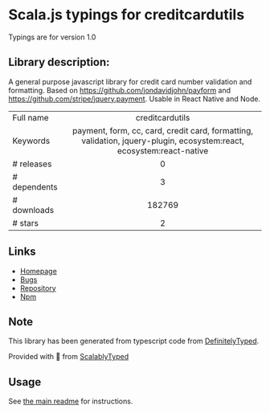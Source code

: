 
# Scala.js typings for creditcardutils

Typings are for version 1.0

## Library description:
A general purpose javascript library for credit card number validation and formatting. Based on https://github.com/jondavidjohn/payform and https://github.com/stripe/jquery.payment. Usable in React Native and Node.

|                    |                 |
| ------------------ | :-------------: |
| Full name          | creditcardutils |
| Keywords           | payment, form, cc, card, credit card, formatting, validation, jquery-plugin, ecosystem:react, ecosystem:react-native |
| # releases         | 0 |
| # dependents       | 3 |
| # downloads        | 182769 |
| # stars            | 2 |

## Links
- [Homepage](https://github.com/faaez/creditcardutils#readme)
- [Bugs](https://github.com/faaez/creditcardutils/issues)
- [Repository](https://github.com/faaez/creditcardutils)
- [Npm](https://www.npmjs.com/package/creditcardutils)
    


## Note
This library has been generated from typescript code from [DefinitelyTyped](https://definitelytyped.org).

Provided with :purple_heart: from [ScalablyTyped](https://github.com/oyvindberg/ScalablyTyped)

## Usage
See [the main readme](../../readme.md) for instructions.


